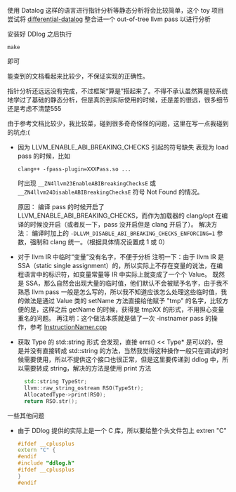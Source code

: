 使用 Datalog 这样的语言进行指针分析等静态分析将会比较简单，这个 toy 项目尝试将 [differential-datalog](https://github.com/vmware/differential-datalog) 整合进一个 out-of-tree llvm pass 以进行分析

安装好 DDlog 之后执行
```
make
```

即可

能查到的文档看起来比较少，不保证实现的正确性。

指针分析还远远没有完成，不过框架“算是”搭起来了。不得不承认虽然算是较系统地学过了基础的静态分析，但是真的到实际使用的时候，还是差的很远，很多细节还是考虑不清楚555

由于参考文档比较少，我比较菜，碰到很多奇奇怪怪的问题，这里在写一点我碰到的坑点:(

- 因为 LLVM_ENABLE_ABI_BREAKING_CHECKS 引起的符号缺失
  表现为 load pass 的时候，比如
  ```
  clang++ -fpass-plugin=XXXPass.so ...
  ```
  时出现 `__ZN4llvm23EnableABIBreakingChecksE` 或 `__ZN4llvm24DisableABIBreakingChecksE` 符号 Not Found 的情况。

  原因：
  编译 pass 的时候开启了 LLVM_ENABLE_ABI_BREAKING_CHECKS，而作为加载器的 clang/opt 在编译的时候没开启（或者反一下，pass 没开启但是 clang 开启了）。
  解决方法：
  编译时加上的 `-DLLVM_DISABLE_ABI_BREAKING_CHECKS_ENFORCING=1` 参数，强制和 clang 统一。（根据具体情况设置成 1 或 0）

- 对于 llvm IR 中临时“变量”没有名字，不便于分析
  注明一下：由于 llvm IR 是 SSA（static single assignment）的，所以实际上不存在变量的说法，在编程语言中的标识符，如变量常量等 IR 中实际上就变成了一个个 Value。
  既然是 SSA，那么自然会出现大量的临时值，他们默认不会被赋予名字，由于我不熟悉 llvm pass 一般是怎么写的，所以我不知道应该怎么处理这些临时值，我的做法是通过 Value 类的 setName 方法直接给他赋予 "tmp" 的名字，比较方便的是，这样之后 getName 的时候，获得是 tmpXX 的形式，不用担心变量重名的问题。
  再注明：这个做法本质就是做了一次 -instnamer pass 的操作，参考 [InstructionNamer.cpp](https://llvm.org/doxygen/InstructionNamer_8cpp_source.html)

- 获取 Type 的 std::string 形式
  会发现，直接 errs() << Type* 是可以的，但是并没有直接转成 std::string 的方法，当然我觉得这种操作一般只在调试的时候需要使用，所以不提供这个接口也很正常，但是这里要传递到 ddlog 中，所以需要转成 string，解决的方法是使用 print 方法
  ```cpp
    std::string TypeStr;
    llvm::raw_string_ostream RSO(TypeStr);
    AllocatedType->print(RSO);
    return RSO.str();
  ```

一些其他问题

- 由于 DDlog 提供的实际上是一个 C 库，所以要给整个头文件包上 extren "C"
  ```cpp
  #ifdef __cplusplus
  extern "C" {
  #endif
  #include "ddlog.h"
  #ifdef __cplusplus
  }
  #endif
  ```